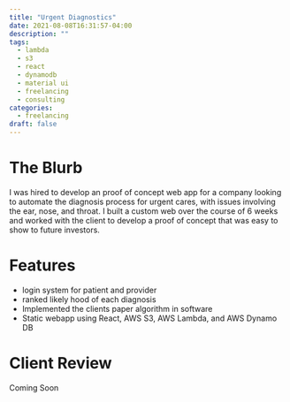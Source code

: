 ```yaml
---
title: "Urgent Diagnostics"
date: 2021-08-08T16:31:57-04:00
description: ""
tags:
  - lambda
  - s3
  - react
  - dynamodb
  - material ui
  - freelancing
  - consulting
categories:
  - freelancing
draft: false
---
```


# The Blurb

I was hired to develop an proof of concept web app for a company looking to automate the diagnosis process for urgent cares, with issues involving the ear, nose, and throat. I built a custom web over the course of 6 weeks and worked with the client to develop a proof of concept that was easy to show to future investors. 

# Features
  - login system for patient and provider
  - ranked likely hood of each diagnosis
  - Implemented the clients paper algorithm in software
  - Static webapp using React, AWS S3, AWS Lambda, and AWS Dynamo DB

# Client Review

Coming Soon

